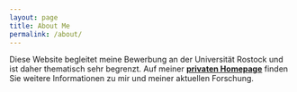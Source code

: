 ```yaml
---
layout: page
title: About Me
permalink: /about/
---
```


Diese Website begleitet meine Bewerbung an der Universität Rostock und ist daher thematisch sehr begrenzt. Auf meiner **[privaten Homepage](https://adockhorn.github.io/)** finden Sie weitere Informationen zu mir und meiner aktuellen Forschung.
